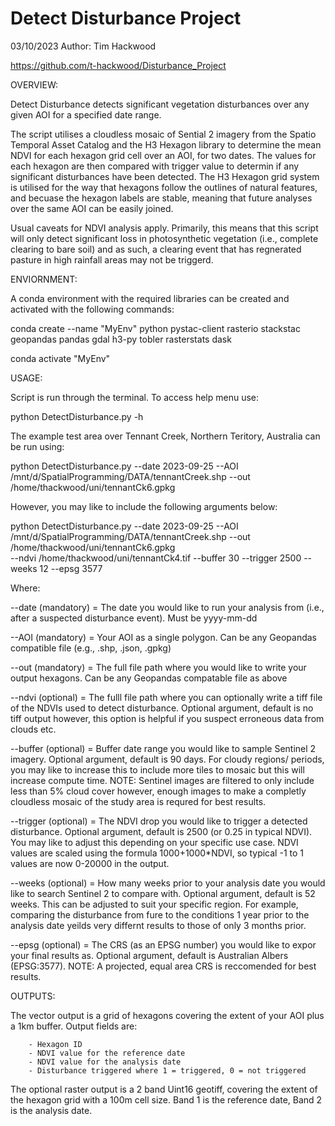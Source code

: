 # Detect Disturbance Project

03/10/2023
Author: Tim Hackwood

https://github.com/t-hackwood/Disturbance_Project

OVERVIEW:

Detect Disturbance detects significant vegetation disturbances over any given AOI for a specified date range. 

The script utilises a cloudless mosaic of Sential 2 imagery from the Spatio Temporal Asset Catalog and the H3 Hexagon library 
to determine the mean NDVI for each hexagon grid cell over an AOI, for two dates. The values for each hexagon are then compared
with trigger value to determin if any significant disturbances have been detected. The H3 Hexagon grid system is utilised for
the way that hexagons follow the outlines of natural features, and becuase the hexagon labels are stable, meaning that future 
analyses over the same AOI can be easily joined. 

Usual caveats for NDVI analysis apply. Primarily, this means that this script will only detect significant loss in photosynthetic
vegetation (i.e., complete clearing to bare soil) and as such, a clearing event that has regnerated pasture in high rainfall areas
may not be triggerd.

ENVIORNMENT: 

A conda environment with the required libraries can be created and activated with the following commands:

conda create --name "MyEnv" python pystac-client rasterio stackstac geopandas pandas gdal h3-py tobler rasterstats dask

conda activate "MyEnv"

USAGE:

Script is run through the terminal. To access help menu use: 

python DetectDisturbance.py -h

The example test area over Tennant Creek, Northern Teritory, Australia can be run using:

python DetectDisturbance.py --date 2023-09-25 --AOI /mnt/d/SpatialProgramming/DATA/tennantCreek.shp  --out /home/thackwood/uni/tennantCk6.gpkg

However, you may like to include the following arguments below:  

python DetectDisturbance.py --date 2023-09-25 --AOI /mnt/d/SpatialProgramming/DATA/tennantCreek.shp  --out /home/thackwood/uni/tennantCk6.gpkg  
--ndvi /home/thackwood/uni/tennantCk4.tif --buffer 30 --trigger 2500 --weeks 12 --epsg 3577

Where:

--date (mandatory) = 	The date you would like to run your analysis from (i.e., after a suspected disturbance event). Must be yyyy-mm-dd

--AOI (mandatory) = 	Your AOI as a single polygon. Can be any Geopandas compatible file (e.g., .shp, .json, .gpkg)

--out (mandatory) = 	The full file path where you would like to write your output hexagons. Can be any Geopandas compatable file as above

--ndvi (optional) = 	The fulll file path where you can optionally write a tiff file of the NDVIs used to detect disturbance. Optional argument,
						default is no tiff output however, this option is helpful if you suspect erroneous data from clouds etc.
					
--buffer (optional) = 	Buffer date range you would like to sample Sentinel 2 imagery. Optional argument, default is 90 days. For cloudy regions/
						periods, you may like to increase this to include more tiles to mosaic but this will increase compute time. NOTE: Sentinel
						images are filtered to only include less than 5% cloud cover however, enough images to make a completly cloudless mosaic
						of the study area is requred for best results. 
					  
--trigger (optional) =	The NDVI drop you would like to trigger a detected disturbance. Optional argument, default is 2500 (or 0.25 in typical NDVI).
						You may like to adjust this depending on your specific use case. NDVI values are scaled using the formula 1000+1000*NDVI, so
						typical -1 to 1 values are now 0-20000 in the output. 

--weeks (optional) =	How many weeks prior to your analysis date you would like to search Sentinel 2 to compare with. Optional argument, default is
						52 weeks. This can be adjusted to suit your specific region. For example, comparing the disturbance from fure to the 
						conditions 1 year prior to the analysis date yeilds very differnt results to those of only 3 months prior.

--epsg (optional) = 	The CRS (as an EPSG number) you would like to expor your final results as. Optional argument, default is Australian Albers
						(EPSG:3577). NOTE: A projected, equal area CRS is reccomended for best results.
						
OUTPUTS:

The vector output is a grid of hexagons covering the extent of your AOI plus a 1km buffer. Output fields are:

		- Hexagon ID
		- NDVI value for the reference date
		- NDVI value for the analysis date
		- Disturbance triggered where 1 = triggered, 0 = not triggered

The optional raster output is a 2 band Uint16 geotiff, covering the extent of the hexagon grid with a 100m cell size. Band 1 is the reference date, Band
2 is the analysis date. 
